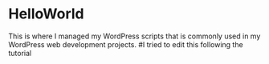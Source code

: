 # HelloWorld
This is where I managed my WordPress scripts that is commonly used in my WordPress web development projects.
#I tried to edit this following the tutorial
